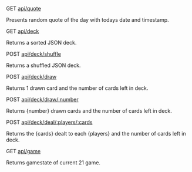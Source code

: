 
GET [api/quote](./api/quote)

Presents random quote of the day with todays date and timestamp.

GET [api/deck](./api/deck)

Returns a sorted JSON deck.

POST [api/deck/shuffle](./api/deck/shuffle)

Returns a shuffled JSON deck.

POST [api/deck/draw](./api/deck/draw)

Returns 1 drawn card and the number of cards left in deck.

POST [api/deck/draw/:number](./api/deck/draw/3)

Returns {number} drawn cards and the number of cards left in deck.

POST [api/deck/deal/:players/:cards](./api/deck/deal/3/3)

Returns the {cards} dealt to each {players} and the number of cards left in deck.

GET [api/game](./api/game)

Returns gamestate of current 21 game.

